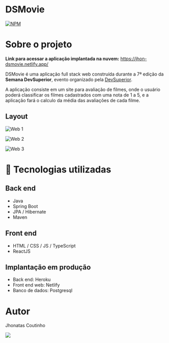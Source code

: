 # DSMovie
[![NPM](https://img.shields.io/npm/l/react)](https://github.com/neliocursos/exemplo-readme/blob/main/LICENSE) 

# Sobre o projeto

**Link para acessar a aplicação implantada na nuvem:** https://jhon-dsmovie.netlify.app/

DSMovie é uma aplicação full stack web construída durante a 7ª edição da **Semana DevSuperior**, evento organizado pela [DevSuperior](https://devsuperior.com "Site da DevSuperior").

A aplicação consiste em um site para avaliação de filmes, onde o usuário poderá classificar os filmes cadastrados com uma nota de 1 a 5, e a aplicação fará o calculo da média das avaliações de cada filme.

## Layout
![Web 1](https://github.com/jhonatas8020/assets/blob/main/DSMovie/DSMovie1.png)

![Web 2](https://github.com/jhonatas8020/assets/blob/main/DSMovie/DSMovie2.png)

![Web 3](https://github.com/jhonatas8020/assets/blob/main/DSMovie/DSMovie3.png)

# 🔨 Tecnologias utilizadas
## Back end
- Java
- Spring Boot
- JPA / Hibernate
- Maven
## Front end
- HTML / CSS / JS / TypeScript
- ReactJS
## Implantação em produção
- Back end: Heroku
- Front end web: Netlify
- Banco de dados: Postgresql

# Autor

Jhonatas Coutinho

<a href="https://www.linkedin.com/in/jhonatas-coutinho-3364921a2/" target="_blank"><img src="https://img.shields.io/badge/-LinkedIn-%230077B5?style=for-the-badge&logo=linkedin&logoColor=white" target="_blank"></a>
